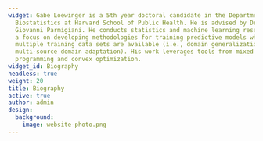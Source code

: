 ```yaml
---
widget: Gabe Loewinger is a 5th year doctoral candidate in the Department of
  Biostatistics at Harvard School of Public Health. He is advised by Dr.
  Giovanni Parmigiani. He conducts statistics and machine learning research with
  a focus on developing methodologies for training predictive models when
  multiple training data sets are available (i.e., domain generalization and
  multi-source domain adaptation). His work leverages tools from mixed integer
  programming and convex optimization.
widget_id: Biography
headless: true
weight: 20
title: Biography
active: true
author: admin
design:
  background:
    image: website-photo.png
---
```

